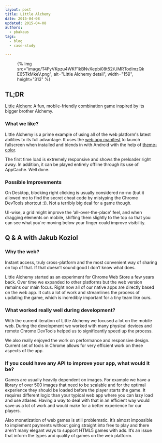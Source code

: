 ```yaml
---
layout: post
title: Little Alchemy 
date: 2015-04-08
updated: 2015-04-08
authors:
  - pbakaus
tags:
  - blog
  - case-study

---
```


<figure>
{% Img src="image/T4FyVKpzu4WKF1kBNvXepbi08t52/UMRTodImzQkE65TkMkeV.png", alt="Little Alchemy detail", width="159", height="313" %}
</figure>

## TL;DR

[Little Alchem](http://littlealchemy.com/): A fun, mobile-friendly combination
game inspired by its bigger brother Alchemy.

### What we like?

Little Alchemy is a prime example of using all of the web platform's latest
abilities to its full advantage. It uses the
[web app manifest](https://developers.google.com/web/fundamentals/engage-and-retain/simplified-app-installs)
to launch fullscreen when installed and blends in with Android with the help of
[theme-color](https://developers.google.com/web/fundamentals/design-and-ux/browser-customization/).

The first time load is extremely responsive and shows the preloader right
away. In addition, it can be played entirely offline through its use of
AppCache. Well done.

### Possible Improvements

On Desktop, blocking right clicking is usually considered no-no (but it
allowed me to find the secret cheat code by mistyping the Chrome DevTools
shortcut :)). Not a terribly big deal for a game though.

UI-wise, a grid might improve the 'all-over-the-place' feel, and when
dragging elements on mobile, shifting them slightly to the top so that you
can see what you're moving below your finger could improve visibility.

## Q & A with Jakub Koziol

### Why the web?

Instant access, truly cross-platform and the most convenient way of sharing on
top of that. If that doesn’t sound good I don’t know what does.

Little Alchemy started as an experiment for Chrome Web Store a few years back.
Over time we expanded to other platforms but the web version remains our main
focus. Right now all of our native apps are directly based on the web app. It
cuts a lot of work and streamlines the process of updating the game, which is
incredibly important for a tiny team like ours.

### What worked really well during development?

With the current iteration of Little Alchemy we focused a lot on the mobile
web. During the development we worked with many physical devices and remote
Chrome DevTools helped us to significantly speed up the process.

We also really enjoyed the work on performance and responsive design. Current
set of tools in Chrome allows for very efficient work on these aspects of the
app.

### If you could have any API to improve your app, what would it be?

Games are usually heavily dependent on images. For example we have a library
of over 500 images that need to be scalable and for the optimal experience
they should be loaded before the player starts the game. It requires different
logic than your typical web app where you can lazy load and use atlases. Having
a way to deal with that in an efficient way would save us a lot of work and
would make for a better experience for our players.

Also monetization of web games is still problematic. It’s almost impossible to
implement payments without going straight into free to play and there aren’t
many elegant ways to support HTML5 games with ads. It’s an issue that inform
the types and quality of games on the web platform.
